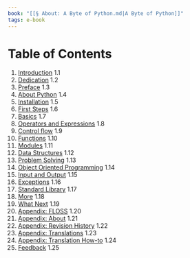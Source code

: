 ```yaml
---
book: "[[§ About꞉ A Byte of Python.md|A Byte of Python]]"
tags: e-book
---
```


# Table of Contents

1. [Introduction](Introduction.md) 1.1
2. [Dedication](Dedication.md) 1.2
3. [Preface](Preface.md) 1.3
4. [About Python](About%20Python.md) 1.4
5. [Installation](Installation.md) 1.5
6. [First Steps](First%20Steps.md) 1.6
7. [Basics](Basics.md) 1.7
8. [Operators and Expressions](Operators%20and%20Expressions.md) 1.8
9. [Control flow](Control%20flow.md) 1.9
10. [Functions](Functions.md) 1.10
11. [Modules](Modules.md) 1.11
12. [Data Structures](Data%20Structures.md) 1.12
13. [Problem Solving](Problem%20Solving.md) 1.13
14. [Object Oriented Programming](Object%20Oriented%20Programming.md) 1.14
15. [Input and Output](Input%20and%20Output.md) 1.15
16. [Exceptions](Exceptions.md) 1.16
17. [Standard Library](Standard%20Library.md) 1.17
18. [More](More.md) 1.18
19. [What Next](What%20Next.md) 1.19
20. [Appendix: FLOSS](Appendix꞉%20FLOSS.md) 1.20
21. [Appendix: About](Appendix꞉%20About.md) 1.21
22. [Appendix: Revision History](Appendix꞉%20Revision%20History.md) 1.22
23. [Appendix: Translations](Appendix꞉%20Translations.md) 1.23
24. [Appendix: Translation How-to](Appendix꞉%20Translation%20How-to.md) 1.24
25. [Feedback](Feedback.md) 1.25